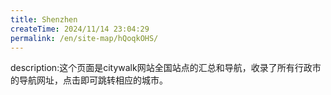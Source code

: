 ```yaml
---
title: Shenzhen
createTime: 2024/11/14 23:04:29
permalink: /en/site-map/hQoqkOHS/
---
```

description:这个页面是citywalk网站全国站点的汇总和导航，收录了所有行政市的导航网址，点击即可跳转相应的城市。
<!-- @include: @shared-docs/site-map.md -->